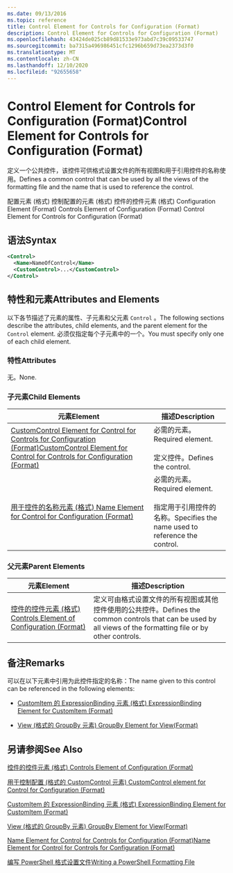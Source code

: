 ```yaml
---
ms.date: 09/13/2016
ms.topic: reference
title: Control Element for Controls for Configuration (Format)
description: Control Element for Controls for Configuration (Format)
ms.openlocfilehash: 43424de025cb89d81533e973abd7c39c09533747
ms.sourcegitcommit: ba7315a496986451cfc1296b659d73ea2373d3f0
ms.translationtype: MT
ms.contentlocale: zh-CN
ms.lasthandoff: 12/10/2020
ms.locfileid: "92655658"
---
```

# <a name="control-element-for-controls-for-configuration-format"></a><span data-ttu-id="db2cd-103">Control Element for Controls for Configuration (Format)</span><span class="sxs-lookup"><span data-stu-id="db2cd-103">Control Element for Controls for Configuration (Format)</span></span>

<span data-ttu-id="db2cd-104">定义一个公共控件，该控件可供格式设置文件的所有视图和用于引用控件的名称使用。</span><span class="sxs-lookup"><span data-stu-id="db2cd-104">Defines a common control that can be used by all the views of the formatting file and the name that is used to reference the control.</span></span>

<span data-ttu-id="db2cd-105">配置元素 (格式) 控制配置的元素 (格式) 控件的控件元素 (格式) </span><span class="sxs-lookup"><span data-stu-id="db2cd-105">Configuration Element (Format) Controls Element of Configuration (Format) Control Element for Controls for Configuration (Format)</span></span>

## <a name="syntax"></a><span data-ttu-id="db2cd-106">语法</span><span class="sxs-lookup"><span data-stu-id="db2cd-106">Syntax</span></span>

```xml
<Control>
  <Name>NameOfControl</Name>
  <CustomControl>...</CustomControl>
</Control>
```

## <a name="attributes-and-elements"></a><span data-ttu-id="db2cd-107">特性和元素</span><span class="sxs-lookup"><span data-stu-id="db2cd-107">Attributes and Elements</span></span>

<span data-ttu-id="db2cd-108">以下各节描述了元素的属性、子元素和父元素 `Control` 。</span><span class="sxs-lookup"><span data-stu-id="db2cd-108">The following sections describe the attributes, child elements, and the parent element for the `Control` element.</span></span> <span data-ttu-id="db2cd-109">必须仅指定每个子元素中的一个。</span><span class="sxs-lookup"><span data-stu-id="db2cd-109">You must specify only one of each child element.</span></span>

### <a name="attributes"></a><span data-ttu-id="db2cd-110">特性</span><span class="sxs-lookup"><span data-stu-id="db2cd-110">Attributes</span></span>

<span data-ttu-id="db2cd-111">无。</span><span class="sxs-lookup"><span data-stu-id="db2cd-111">None.</span></span>

### <a name="child-elements"></a><span data-ttu-id="db2cd-112">子元素</span><span class="sxs-lookup"><span data-stu-id="db2cd-112">Child Elements</span></span>

|<span data-ttu-id="db2cd-113">元素</span><span class="sxs-lookup"><span data-stu-id="db2cd-113">Element</span></span>|<span data-ttu-id="db2cd-114">描述</span><span class="sxs-lookup"><span data-stu-id="db2cd-114">Description</span></span>|
|-------------|-----------------|
|[<span data-ttu-id="db2cd-115">CustomControl Element for Control for Controls for Configuration (Format)</span><span class="sxs-lookup"><span data-stu-id="db2cd-115">CustomControl Element for Control for Controls for Configuration (Format)</span></span>](./customcontrol-element-for-control-for-controls-for-configuration-format.md)|<span data-ttu-id="db2cd-116">必需的元素。</span><span class="sxs-lookup"><span data-stu-id="db2cd-116">Required element.</span></span><br /><br /> <span data-ttu-id="db2cd-117">定义控件。</span><span class="sxs-lookup"><span data-stu-id="db2cd-117">Defines the control.</span></span>|
|[<span data-ttu-id="db2cd-118">用于控件的名称元素 (格式) </span><span class="sxs-lookup"><span data-stu-id="db2cd-118">Name Element for Control for Configuration (Format)</span></span>](./name-element-for-control-for-controls-for-configuration-format.md)|<span data-ttu-id="db2cd-119">必需的元素。</span><span class="sxs-lookup"><span data-stu-id="db2cd-119">Required element.</span></span><br /><br /> <span data-ttu-id="db2cd-120">指定用于引用控件的名称。</span><span class="sxs-lookup"><span data-stu-id="db2cd-120">Specifies the name used to reference the control.</span></span>|

### <a name="parent-elements"></a><span data-ttu-id="db2cd-121">父元素</span><span class="sxs-lookup"><span data-stu-id="db2cd-121">Parent Elements</span></span>

|<span data-ttu-id="db2cd-122">元素</span><span class="sxs-lookup"><span data-stu-id="db2cd-122">Element</span></span>|<span data-ttu-id="db2cd-123">描述</span><span class="sxs-lookup"><span data-stu-id="db2cd-123">Description</span></span>|
|-------------|-----------------|
|[<span data-ttu-id="db2cd-124">控件的控件元素 (格式) </span><span class="sxs-lookup"><span data-stu-id="db2cd-124">Controls Element of Configuration (Format)</span></span>](./controls-element-for-configuration-format.md)|<span data-ttu-id="db2cd-125">定义可由格式设置文件的所有视图或其他控件使用的公共控件。</span><span class="sxs-lookup"><span data-stu-id="db2cd-125">Defines the common controls that can be used by all views of the formatting file or by other controls.</span></span>|

## <a name="remarks"></a><span data-ttu-id="db2cd-126">备注</span><span class="sxs-lookup"><span data-stu-id="db2cd-126">Remarks</span></span>

<span data-ttu-id="db2cd-127">可以在以下元素中引用为此控件指定的名称：</span><span class="sxs-lookup"><span data-stu-id="db2cd-127">The name given to this control can be referenced in the following elements:</span></span>

- [<span data-ttu-id="db2cd-128">CustomItem 的 ExpressionBinding 元素 (格式) </span><span class="sxs-lookup"><span data-stu-id="db2cd-128">ExpressionBinding Element for CustomItem (Format)</span></span>](./expressionbinding-element-for-customitem-for-controls-for-configuration-format.md)

- [<span data-ttu-id="db2cd-129">View (格式的 GroupBy 元素) </span><span class="sxs-lookup"><span data-stu-id="db2cd-129">GroupBy Element for View(Format)</span></span>](./groupby-element-for-view-format.md)

## <a name="see-also"></a><span data-ttu-id="db2cd-130">另请参阅</span><span class="sxs-lookup"><span data-stu-id="db2cd-130">See Also</span></span>

[<span data-ttu-id="db2cd-131">控件的控件元素 (格式) </span><span class="sxs-lookup"><span data-stu-id="db2cd-131">Controls Element of Configuration (Format)</span></span>](./controls-element-for-configuration-format.md)

[<span data-ttu-id="db2cd-132">用于控制配置 (格式的 CustomControl 元素) </span><span class="sxs-lookup"><span data-stu-id="db2cd-132">CustomControl element for Control for Configuration (Format)</span></span>](./customcontrol-element-for-control-for-controls-for-configuration-format.md)

[<span data-ttu-id="db2cd-133">CustomItem 的 ExpressionBinding 元素 (格式) </span><span class="sxs-lookup"><span data-stu-id="db2cd-133">ExpressionBinding Element for CustomItem (Format)</span></span>](./expressionbinding-element-for-customitem-for-controls-for-configuration-format.md)

[<span data-ttu-id="db2cd-134">View (格式的 GroupBy 元素) </span><span class="sxs-lookup"><span data-stu-id="db2cd-134">GroupBy Element for View(Format)</span></span>](./groupby-element-for-view-format.md)

[<span data-ttu-id="db2cd-135">Name Element for Control for Controls for Configuration (Format)</span><span class="sxs-lookup"><span data-stu-id="db2cd-135">Name Element for Control for Controls for Configuration (Format)</span></span>](./name-element-for-control-for-controls-for-configuration-format.md)

[<span data-ttu-id="db2cd-136">编写 PowerShell 格式设置文件</span><span class="sxs-lookup"><span data-stu-id="db2cd-136">Writing a PowerShell Formatting File</span></span>](./writing-a-powershell-formatting-file.md)
